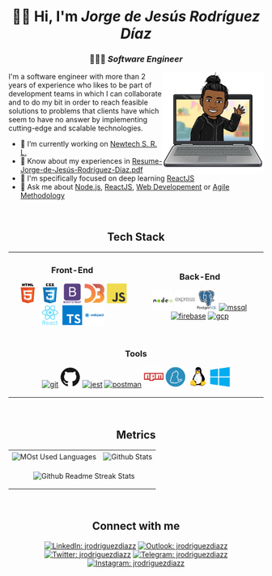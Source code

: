 <h1 align="center">
    👋🏾 Hi, I'm
    <span style="font-weight: bold; font-style: italic">
    Jorge de Jesús Rodríguez Díaz
    </span>
</h1>
<h3 align="center">
    👨🏾‍💻
    <span style="font-style: italic">Software Engineer</span>
</h3>
<div>
    <a
    href="https://www.linkedin.com/in/jrodriguezdiazz/"
    target="_blank"
    rel="noopener noreferrer"
    >
    <img
        src="./profile.png"
        align="right"
        height="200"
        alt="Personal photo: jrodriguezdiazz"
    />
    </a>
    <p>
    I'm a software engineer with more than 2 years of experience who likes
    to be part of development teams in which I can collaborate and to do my
    bit in order to reach feasible solutions to problems that clients have
    which seem to have no answer by implementing cutting-edge and scalable
    technologies.
    </p>
    <ul>
    <li>
        🔭 I’m currently working on
        <a
        href="https://www.linkedin.com/company/newtechsa/"
        target="_blank"
        rel="noopener noreferrer"
        >Newtech S. R. L.</a
        >
    </li>
    <li>
        📄 Know about my experiences in
        <a
        href="./Resume-Jorge-de-Jesús-Rodríguez-Díaz.pdf"
        target="_blank"
        rel="noopener noreferrer"
        >Resume-Jorge-de-Jesús-Rodríguez-Díaz.pdf</a
        >
    </li>
    <li>
        🌱 I'm specifically focused on deep learning
        <a
        href="https://github.com/topics/reactjs"
        target="_blank"
        rel="noopener noreferrer"
        >ReactJS</a
        >
    </li>
    <li>
        💬 Ask me about
        <a
        href="https://github.com/topics/nodejs"
        target="_blank"
        rel="noopener noreferrer"
        >Node.js</a
        >,
        <a
        href="https://github.com/topics/reactjs"
        target="_blank"
        rel="noopener noreferrer"
        >ReactJS</a
        >,
        <a
        href="https://www.linkedin.com/feed/hashtag/webdevelopement/"
        target="_blank"
        rel="noopener noreferrer"
        >Web Developement</a
        >
        or
        <a
        href="https://www.linkedin.com/feed/hashtag/agile/"
        target="_blank"
        rel="noopener noreferrer"
        >Agile Methodology</a
        >
    </li>
    </ul>
</div>
<br />
<div class="tech-stack" align="center">
    <h2>Tech Stack</h2>
    <table>
    <tbody>
        <tr>
        <td width="50%">
            <div class="front-end" align="center">
            <h3>Front-End</h3>
            <p>
                <a
                href="https://www.w3.org/html/"
                target="_blank"
                rel="noopener noreferrer"
                >
                <img
                    src="https://raw.githubusercontent.com/devicons/devicon/master/icons/html5/html5-original-wordmark.svg"
                    alt="html5"
                    width="40"
                    height="40"
                /></a>
                <a
                href="https://www.w3schools.com/css/"
                target="_blank"
                rel="noopener noreferrer"
                >
                <img
                    src="https://raw.githubusercontent.com/devicons/devicon/master/icons/css3/css3-original-wordmark.svg"
                    alt="css3"
                    width="40"
                    height="40"
                /></a>
                <a
                href="https://getbootstrap.com"
                target="_blank"
                rel="noopener noreferrer"
                >
                <img
                    src="https://raw.githubusercontent.com/devicons/devicon/master/icons/bootstrap/bootstrap-plain-wordmark.svg"
                    alt="bootstrap"
                    width="40"
                    height="40"
                /></a>
                <a
                href="https://d3js.org/"
                target="_blank"
                rel="noopener noreferrer"
                >
                <img
                    src="https://raw.githubusercontent.com/devicons/devicon/master/icons/d3js/d3js-original.svg"
                    alt="d3js"
                    width="40"
                    height="40"
                /></a>
                <a
                href="https://developer.mozilla.org/en-US/docs/Web/JavaScript"
                target="_blank"
                rel="noopener noreferrer"
                >
                <img
                    src="https://raw.githubusercontent.com/devicons/devicon/master/icons/javascript/javascript-original.svg"
                    alt="javascript"
                    width="40"
                    height="40"
                /></a>
                <a
                href="https://reactjs.org/"
                target="_blank"
                rel="noopener noreferrer"
                >
                <img
                    src="https://raw.githubusercontent.com/devicons/devicon/master/icons/react/react-original-wordmark.svg"
                    alt="react"
                    width="40"
                    height="40"
                /></a>
                <a
                href="https://www.typescriptlang.org/"
                target="_blank"
                rel="noopener noreferrer"
                >
                <img
                    src="https://raw.githubusercontent.com/devicons/devicon/master/icons/typescript/typescript-original.svg"
                    alt="typescript"
                    width="40"
                    height="40"
                /></a>
                <a
                href="https://webpack.js.org/"
                target="_blank"
                rel="noopener noreferrer"
                >
                <img
                    src="https://raw.githubusercontent.com/devicons/devicon/d00d0969292a6569d45b06d3f350f463a0107b0d/icons/webpack/webpack-original-wordmark.svg"
                    alt="webpack"
                    width="40"
                    height="40"
                /></a>
            </p>
            </div>
        </td>
        <td width="50%">
            <div class="back-end" align="center">
            <h3>Back-End</h3>
            <p>
                <a
                href="https://nodejs.org"
                target="_blank"
                rel="noopener noreferrer"
                >
                <img
                    src="https://raw.githubusercontent.com/devicons/devicon/master/icons/nodejs/nodejs-original-wordmark.svg"
                    alt="nodejs"
                    width="40"
                    height="40"
                /></a>
                <a
                href="https://expressjs.com"
                target="_blank"
                rel="noopener noreferrer"
                >
                <img
                    src="https://raw.githubusercontent.com/devicons/devicon/master/icons/express/express-original-wordmark.svg"
                    alt="express"
                    width="40"
                    height="40"
                /></a>
                <a
                href="https://www.postgresql.org"
                target="_blank"
                rel="noopener noreferrer"
                >
                <img
                    src="https://raw.githubusercontent.com/devicons/devicon/master/icons/postgresql/postgresql-original-wordmark.svg"
                    alt="postgresql"
                    width="40"
                    height="40"
                /></a>
                <a
                href="https://www.microsoft.com/en-us/sql-server"
                target="_blank"
                rel="noopener noreferrer"
                >
                <img
                    src="https://www.svgrepo.com/show/303229/microsoft-sql-server-logo.svg"
                    alt="mssql"
                    width="40"
                    height="40"
                />
                </a>
                <a
                href="https://firebase.google.com/"
                target="_blank"
                rel="noopener noreferrer"
                >
                <img
                    src="https://www.vectorlogo.zone/logos/firebase/firebase-icon.svg"
                    alt="firebase"
                    width="40"
                    height="40"
                /></a>
                <a
                href="https://cloud.google.com"
                target="_blank"
                rel="noopener noreferrer"
                >
                <img
                    src="https://www.vectorlogo.zone/logos/google_cloud/google_cloud-icon.svg"
                    alt="gcp"
                    width="40"
                    height="40"
                /></a>
            </p>
            </div>
        </td>
        </tr>
        <tr>
        <td colspan="2">
            <div class="tools" align="center">
            <h3>Tools</h3>
            <p>
                <a
                href="https://git-scm.com/"
                target="_blank"
                rel="noopener noreferrer"
                >
                <img
                    src="https://www.vectorlogo.zone/logos/git-scm/git-scm-icon.svg"
                    alt="git"
                    width="40"
                    height="40"
                /></a>
                <a
                href="https://github.com/"
                target="_blank"
                rel="noopener noreferrer"
                >
                <img
                    src="https://raw.githubusercontent.com/devicons/devicon/c7d326b6009e60442abc35fa45706d6f30ee4c8e/icons/github/github-original.svg"
                    alt="github"
                    width="40"
                    height="40"
                /></a>
                <a
                href="https://jestjs.io"
                target="_blank"
                rel="noopener noreferrer"
                >
                <img
                    src="https://www.vectorlogo.zone/logos/jestjsio/jestjsio-icon.svg"
                    alt="jest"
                    width="40"
                    height="40"
                /></a>
                <a
                href="https://postman.com"
                target="_blank"
                rel="noopener noreferrer"
                >
                <img
                    src="https://www.vectorlogo.zone/logos/getpostman/getpostman-icon.svg"
                    alt="postman"
                    width="40"
                    height="40"
                /></a>
                <a
                href="https://www.npmjs.com/"
                target="_blank"
                rel="noopener noreferrer"
                >
                <img
                    src="https://raw.githubusercontent.com/devicons/devicon/c7d326b6009e60442abc35fa45706d6f30ee4c8e/icons/npm/npm-original-wordmark.svg"
                    alt="npm"
                    width="40"
                    height="40"
                /></a>
                <a
                href="https://yarnpkg.com/"
                target="_blank"
                rel="noopener noreferrer"
                >
                <img
                    src="https://raw.githubusercontent.com/devicons/devicon/c7d326b6009e60442abc35fa45706d6f30ee4c8e/icons/yarn/yarn-original.svg"
                    alt="yarn"
                    width="40"
                    height="40"
                /></a>
                <a
                href="https://www.linux.org/"
                target="_blank"
                rel="noopener noreferrer"
                >
                <img
                    src="https://raw.githubusercontent.com/devicons/devicon/master/icons/linux/linux-original.svg"
                    alt="linux"
                    width="40"
                    height="40"
                /></a>
                <a
                href="https://www.microsoft.com/es-es/software-download/windows10"
                target="_blank"
                rel="noopener noreferrer"
                >
                <img
                    src="https://raw.githubusercontent.com/devicons/devicon/c7d326b6009e60442abc35fa45706d6f30ee4c8e/icons/windows8/windows8-original.svg"
                    alt="windows 10"
                    width="40"
                    height="40"
                /></a>
            </p>
            </div>
        </td>
        </tr>
    </tbody>
    </table>
</div>
<br />
<div class="metrics" align="center">
    <h2>Metrics</h2>
    <table>
    <tbody>
        <tr>
        <td>
            <img
            height="180em"
            align="center"
            src="https://github-readme-stats.vercel.app/api/top-langs?username=jrodriguezdiazz&show_icons=true&theme=dark&locale=en&layout=compact"
            alt="MOst Used Languages"
            />
        </td>
        <td>
            <img
            height="180em"
            align="center"
            src="https://github-readme-stats.vercel.app/api?username=jrodriguezdiazz&show_icons=true&theme=dark&locale=en"
            alt="Github Stats"
            />
        </td>
        </tr>
        <tr>
        <td colspan="2">
            <p align="center">
            &nbsp;
            <img
                height="180em"
                align="center"
                src="https://github-readme-streak-stats.herokuapp.com/?user=jrodriguezdiazz&theme=dark"
                alt="Github Readme Streak Stats"
            />
            </p>
        </td>
        </tr>
    </tbody>
    </table>
</div>
<br />
<div class="connect-with-me" align="center">
    <h2>Connect with me</h2>
    <a
    href="https://linkedin.com/in/jrodriguezdiazz"
    target="_blank"
    rel="noopener noreferrer"
    ><img
        src="https://cdn.jsdelivr.net/npm/simple-icons@3.0.1/icons/linkedin.svg"
        alt="LinkedIn: jrodriguezdiazz"
        height="30"
        width="40"
    /></a>
    <a
    href="mailto:jrodriguezdiazz@outlook.com"
    target="_blank"
    rel="noopener noreferrer"
    ><img
        src="https://cdn.jsdelivr.net/npm/simple-icons@3.0.1/icons/gmail.svg"
        alt="Outlook: jrodriguezdiazz"
        height="30"
        width="40"
    /></a>
    <a
    href="https://twitter.com/jrodriguezdiazz/"
    target="_blank"
    rel="noopener noreferrer"
    ><img
        src="https://cdn.jsdelivr.net/npm/simple-icons@3.0.1/icons/twitter.svg"
        alt="Twitter: jrodriguezdiazz"
        height="30"
        width="40"
    /></a>
    <a
    href="https://t.me/jrodriguezdiazz"
    target="_blank"
    rel="noopener noreferrer"
    ><img
        src="https://cdn.jsdelivr.net/npm/simple-icons@3.0.1/icons/telegram.svg"
        alt="Telegram: jrodriguezdiazz"
        height="30"
        width="40"
    /></a>
    <a
    href="https://instagram.com/jrodriguezdiazz/"
    target="_blank"
    rel="noopener noreferrer"
    ><img
        src="https://cdn.jsdelivr.net/npm/simple-icons@3.0.1/icons/instagram.svg"
        alt="Instagram: jrodriguezdiazz"
        height="30"
        width="40"
    /></a>
</div>
